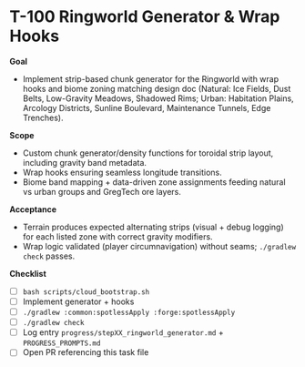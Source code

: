 # T-100 Ringworld Generator & Wrap Hooks

**Goal**
- Implement strip-based chunk generator for the Ringworld with wrap hooks and biome zoning matching design doc (Natural: Ice Fields, Dust Belts, Low-Gravity Meadows, Shadowed Rims; Urban: Habitation Plains, Arcology Districts, Sunline Boulevard, Maintenance Tunnels, Edge Trenches).

**Scope**
- Custom chunk generator/density functions for toroidal strip layout, including gravity band metadata.
- Wrap hooks ensuring seamless longitude transitions.
- Biome band mapping + data-driven zone assignments feeding natural vs urban groups and GregTech ore layers.

**Acceptance**
- Terrain produces expected alternating strips (visual + debug logging) for each listed zone with correct gravity modifiers.
- Wrap logic validated (player circumnavigation) without seams; `./gradlew check` passes.

**Checklist**
- [ ] `bash scripts/cloud_bootstrap.sh`
- [ ] Implement generator + hooks
- [ ] `./gradlew :common:spotlessApply :forge:spotlessApply`
- [ ] `./gradlew check`
- [ ] Log entry `progress/stepXX_ringworld_generator.md` + `PROGRESS_PROMPTS.md`
- [ ] Open PR referencing this task file
